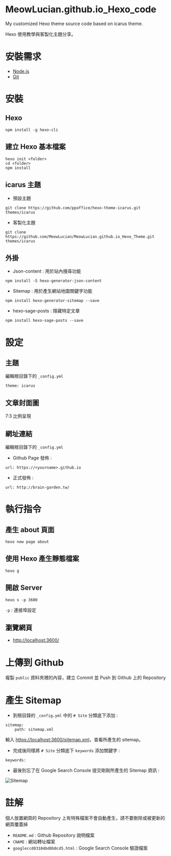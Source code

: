 # MeowLucian.github.io_Hexo_code

My customized Hexo theme source code based on icarus theme.

Hexo 使用教學與客製化主題分享。

# 安裝需求
* [Node.js](https://nodejs.org/en/)
* [Git](https://git-scm.com/)

# 安裝
## Hexo
```
npm install -g hexo-cli
```
## 建立 Hexo 基本檔案
```
hexo init <folder>
cd <folder>
npm install
```
## icarus 主題
* 預設主題
```
git clone https://github.com/ppoffice/hexo-theme-icarus.git themes/icarus
```
* 客製化主題
```
git clone https://github.com/MeowLucian/MeowLucian.github.io_Hexo_Theme.git themes/icarus
```

## 外掛
* Json-content : 用於站內搜尋功能
```
npm install -S hexo-generator-json-content
```
* Sitemap : 用於產生網站地圖關鍵字功能
```
npm install hexo-generator-sitemap --save
```

* hexo-sage-posts : 隱藏特定文章
```
npm install hexo-sage-posts --save
```

# 設定
## 主題
編輯根目錄下的 `_config.yml`
```
theme: icarus
```
## 文章封面圖
7:3 比例呈現
## 網址連結
編輯根目錄下的 `_config.yml`
* Github Page 發佈 :
```
url: https://<yourname>.github.io
```
* 正式發佈 :
```
url: http://brain-garden.tw/
```
# 執行指令
## 產生 about 頁面
```
hexo new page about
```
## 使用 Hexo 產生靜態檔案
```
hexo g
```
## 開啟 Server
```
hexo s -p 3600
```
`-p` : 連接埠設定
## 瀏覽網頁
* [http://localhost:3600/](http://localhost:3600/)

# 上傳到 Github
複製 `public` 資料夾裡的內容，建立 Commit 並 Push 到 Github 上的 Repository

# 產生 Sitemap
* 到根目錄的 `_config.yml` 中的 `# Site` 分類底下添加 :
```
sitemap:
    path: sitemap.xml
```
輸入 [https://localhost:3600/sitemap.xml](https://localhost:3600/sitemap.xml)，查看所產生的 sitemap。

* 完成後同樣將 `# Site` 分類底下 `keywords` 添加關鍵字 :
```
keywords:
```

* 最後別忘了在 Google Search Console 提交剛剛所產生的 Sitemap 資訊 :

![Sitemap](https://drive.google.com/uc?export=download&id=1_sb5S_3vCOVyZUsjcehE0CdRIGossHmW)

# 註解
個人放置網頁的 Repository 上有特殊檔案不會自動產生，請不要刪除或被更新的網頁覆蓋掉
* `README.md` : Github Repository 說明檔案
* `CNAME` : 網站轉址檔案
* `googleccd03104bd8b0cd5.html` : Google Search Console 驗證檔案